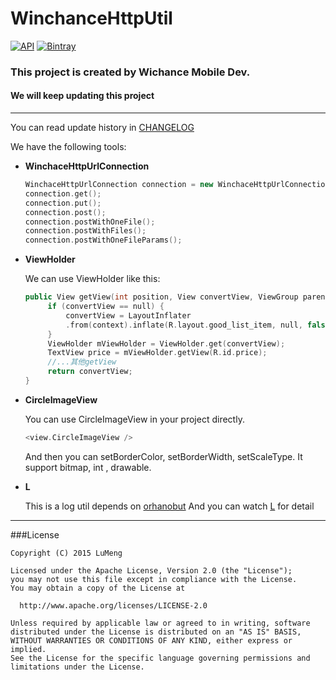 # WinchanceHttpUtil
[![API](https://img.shields.io/badge/API-8%2B-green.svg?style=flat)](https://android-arsenal.com/api?level=8)
[![Bintray](https://img.shields.io/bintray/v/lubeast/maven/winchance-http-util.svg)](https://bintray.com/lubeast/maven/winchance-http-util/_latestVersion)

### This project is created by Wichance Mobile Dev.
#### We will keep updating this project

-------

You can read update history in [CHANGELOG](./CHANGELOG.md)

We have the following tools:

- **WinchaceHttpUrlConnection**

    ```cpp
    WinchaceHttpUrlConnection connection = new WinchaceHttpUrlConnection();
    connection.get();
    connection.put();
    connection.post();
    connection.postWithOneFile();
    connection.postWithFiles();
    connection.postWithOneFileParams();
    ```
- **ViewHolder**

    We can use ViewHolder like this:
    
    ```cpp
    public View getView(int position, View convertView, ViewGroup parent) {
         if (convertView == null) {
             convertView = LayoutInflater
             .from(context).inflate(R.layout.good_list_item, null, false);
         }
         ViewHolder mViewHolder = ViewHolder.get(convertView);
         TextView price = mViewHolder.getView(R.id.price);
         //...其他getView
         return convertView;
    }
    ```
- **CircleImageView**

    You can use CircleImageView in your project directly.
    
    ```cpp
    <view.CircleImageView />
    ```
    And then you can setBorderColor, setBorderWidth, setScaleType. It support bitmap, int , drawable.

- **L**

    This is a log util depends on [orhanobut](https://jitpack.io/#orhanobut/logger/1.12)
    And you can watch [L](./L.md) for detail

------------

###License

```
Copyright (C) 2015 LuMeng

Licensed under the Apache License, Version 2.0 (the "License");
you may not use this file except in compliance with the License.
You may obtain a copy of the License at

  http://www.apache.org/licenses/LICENSE-2.0

Unless required by applicable law or agreed to in writing, software
distributed under the License is distributed on an "AS IS" BASIS,
WITHOUT WARRANTIES OR CONDITIONS OF ANY KIND, either express or implied.
See the License for the specific language governing permissions and
limitations under the License.
```